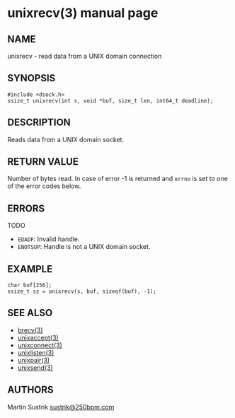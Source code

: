 # unixrecv(3) manual page

## NAME

unixrecv - read data from a UNIX domain connection

## SYNOPSIS

```
#include <dsock.h>
ssize_t unixrecv(int s, void *buf, size_t len, int64_t deadline);
```

## DESCRIPTION

Reads data from a UNIX domain socket.

## RETURN VALUE

Number of bytes read. In case of error -1 is returned and `errno` is set to one of the error codes below.

## ERRORS

TODO

* `EDADF`: Invalid handle.
* `ENOTSUP`: Handle is not a UNIX domain socket.

## EXAMPLE

```
char buf[256];
ssize_t sz = unixrecv(s, buf, sizeof(buf), -1);
```

## SEE ALSO

* [brecv(3)](brecv.html)
* [unixaccept(3)](unixaccept.html)
* [unixconnect(3)](unixconnect.html)
* [unixlisten(3)](unixlisten.html)
* [unixpair(3)](unixpair.html)
* [unixsend(3)](unixsend.html)

## AUTHORS

Martin Sustrik <sustrik@250bpm.com>

